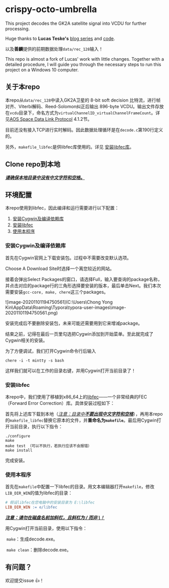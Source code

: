 # crispy-octo-umbrella
This project decodes the GK2A satellite signal into VCDU for further processing.

Huge thanks to **Lucas Teske's** [blog series](https://lucasteske.dev/satcom-projects/satellite-projects) and [code](https://github.com/racerxdl/open-satellite-project/blob/225a36d4144c0fe0704eb50a8fbc428914f654c0/GOES/network/decoder_tcp.c). 

以及**善麟**提供的前期数据处理`data/rec_128`输入！

This repo is almost a fork of Lucas' work with little changes. Together with a detailed procedure, I will guide you through the necessary steps to run this project on a Windows 10 computer.



## 关于本repo

本repo从`data/rec_128`中读入GK2A卫星的 8-bit soft decision 比特流，进行帧对齐、Viterbi解码、Reed-Solomon纠正后输出 896-byte VCDU。输出文件存放在`vcdu`目录下，命名方式为`virtualChannelID_virtualChannelFrameCount`。详见[AOS Space Data Link Protocol](https://public.ccsds.org/Pubs/732x0b3e1.pdf) 4.1.2节。

目前还没有接入TCP进行实时解码。因此数据处理循环是在`decode.c`第190行定义的。

另外，`makefile_libfec`是供libfec库使用的。详见 [安装libfec库](#安装libfec库)。



## Clone repo到本地

*<u>**请确保本地目录中没有中文字符和空格。**</u>*



## 环境配置

本repo使用到libfec，因此编译和运行需要进行以下配置：

1. [安装Cygwin及编译依赖库](#安装Cygwin及编译依赖库)
2. [安装libfec](#安装libfec)
3. [使用本程序](#使用本程序)



### 安装Cygwin及编译依赖库

首先在Cygwin官网上下载安装包。过程中不需要改变默认选项。

Choose A Download Site时选择一个离您较近的网站。

接着会弹出Select Packages的窗口，请选择Full，输入要查询的package名称，并点击对应的package行的三角形选择要安装的版本，最后单击Next。我们本次需要安装`gcc-core, make, chere`这三个packages。

![image-20201101194750561](C:\Users\Chong Yong Kin\AppData\Roaming\Typora\typora-user-images\image-20201101194750561.png)

安装完成后不要删除安装包，未来可能还需要用到它来增减package。

结束之前，记得在最后一页里勾选把Cygwin添加到开始菜单。至此就完成了Cygwin相关的安装。

为了方便调试，我们打开Cygwin命令行后输入

```shell
chere -i -t mintty -s bash
```

这样我们就可以在工作的目录右键，并用Cygwin打开当前目录了！



### 安装libfec

本repo中，我们使用了移植到x86_64上的[libfec](https://github.com/quiet/libfec)——一个非常经典的FEC（Forward Error Correction）库。具体安装过程如下：

首先将上述库下载到本地（*<u>注意：目录中**不要出现中文字符和空格**</u>*），再用本repo的`makefile_libfec`替换它原本的文件，并**重命名为`makefile`**。最后用Cygwin打开当前目录，执行以下指令：

```shell
./configure
make
make test （可以不执行，若执行应该不会报错）
make install
```

完成安装。



### 使用本程序

首先在`makefile`中配置一下libfec的目录。用文本编辑器打开`makefile`，修改`LIB_DIR_WIN`的值为libfec的目录：

```makefile
# 假设libfec在您电脑中的安装目录为 E:\libfec
LIB_DIR_WIN := e/libfec
```

<u>***注意：请勿在磁盘名前加斜杠，且斜杠为 / 而非 \\！***</u>

用Cygwin打开当前目录，使用以下指令：

​	`make`：生成decode.exe。

​	`make clean`：删除decode.exe。



## 有问题？

欢迎提交issue :+1:！



